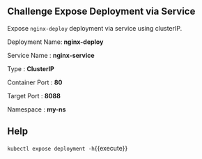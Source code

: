 ## Challenge Expose  Deployment via Service

Expose `nginx-deploy` deployment via service using clusterIP.

Deployment Name:<b> nginx-deploy </b>

Service Name : <b> nginx-service </b>

Type : <b>ClusterIP</b>

Container Port : <b> 80 </b>

Target Port : <b> 8088 </b>

Namespace : <b> my-ns </b>


## Help
`kubectl expose deployment -h`{{execute}}
